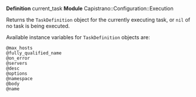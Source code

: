 **Definition**
    current_task 
**Module**
    Capistrano::Configuration::Execution 

Returns the `TaskDefinition` object for the currently executing task, or `nil` of no task is being executed.

Available instance variables for `TaskDefinition` objects are:

    @max_hosts
    @fully_qualified_name
    @on_error
    @servers
    @desc
    @options
    @namespace
    @body
    @name
